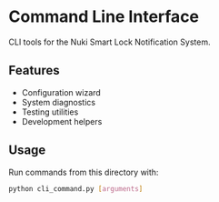 # Command Line Interface

CLI tools for the Nuki Smart Lock Notification System.

## Features

- Configuration wizard
- System diagnostics
- Testing utilities
- Development helpers

## Usage

Run commands from this directory with:

```bash
python cli_command.py [arguments]
```
